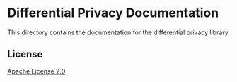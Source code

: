 # Differential Privacy Documentation

This directory contains the documentation for the differential privacy library.

## License

[Apache License 2.0](../LICENSE)

